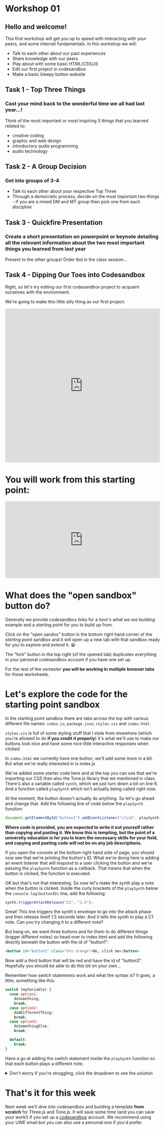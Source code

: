 # Workshop 01
## Hello and welcome!

This first workshop will get you up to speed with interacting with your peers, and some internet fundamentals. In this workshop we will:
 - Talk to each other about our past experiences
 - Share knowledge with our peers 
 - Play about with some basic HTML/CSS/JS 
 - Edit our first project in codesandbox
 - Make a basic bleepy button website

## Task 1 - Top Three Things
### Cast your mind back to the wonderful time we all had last year...!
Think of the most important or most inspiring 3 things that you learned related to:
 - creative coding
 - graphic and web design
 - introductory audio programming 
 - audio technology 

## Task 2 - A Group Decision
### Get into groups of 3-4
- Talk to each other about your respective Top Three
- Through a democratic process, decide on the most important two things - if you are a mixed DM and MT group then pick one from each discipline

## Task 3 - Quickfire Presentation
### Create a short presentation on powerpoint or keynote detailing all the relevant information about the two most important things you learned from last year
Present to the other groups! Order tbd in the class session...

## Task 4 - Dipping Our Toes into Codesandbox
Right, so let's try editing our first codesandbox project to acquaint ourselves with the environment. 

We're going to make this little silly thing as our first project:
<iframe src="https://codesandbox.io/embed/jsintro-cxl0x?fontsize=14&hidenavigation=1&theme=dark&view=preview"
     style="width:100%; height:500px; border:0; border-radius: 4px; overflow:hidden;"
     title="jsintro"
     allow="accelerometer; ambient-light-sensor; camera; encrypted-media; geolocation; gyroscope; hid; microphone; midi; payment; usb; vr; xr-spatial-tracking"
     sandbox="allow-forms allow-modals allow-popups allow-presentation allow-same-origin allow-scripts"
   ></iframe>

# You will work from this starting point:
<iframe src="https://codesandbox.io/embed/jsintrostarter-980ki?fontsize=14&hidenavigation=1&theme=dark"
     style="width:100%; height:250px; border:0; border-radius: 4px; overflow:hidden;"
     title="jsintroStarter"
     allow="accelerometer; ambient-light-sensor; camera; encrypted-media; geolocation; gyroscope; hid; microphone; midi; payment; usb; vr; xr-spatial-tracking"
     sandbox="allow-forms allow-modals allow-popups allow-presentation allow-same-origin allow-scripts"
   ></iframe>

# What does the "open sandbox" button do?
Generally we provide codesandbox links for a *here's what we are building* example and a *starting point* for you to build up from.

Click on the "open sandox" button in the bottom right hand corner of the *starting point* sandbox and it will open up a new tab with that sandbox ready for you to explore and extend it. 😀 

The "fork" button in the top right (of the opened tab) duplicates everything in your personal codesandbox account if you have one set up.

For the rest of the semester **you will be working in multiple browser tabs** for these worksheets.

# Let's explore the code for the starting point sandbox 
In the starting point sandbox there are tabs across the top with various different file names: `index.js`; `package.json`; `styles.css` and `index.html`.

`styles.css` is full of some styling stuff that I stole from elsewhere (which you're allowed to do **if you credit it properly**) it's what we'll use to make our buttons look nice and have some nice little interactive responses when clicked.

In `index.html` we currently have one button, we'll add some more in a bit. But what we're really interested in is index.js
 
We've added some starter code here and at the top you can see that we're importing our CSS then also the Tone.js library that we mentioned in class. There's also a variable called <code>synth</code>, which we just turn down a bit on line 6. And a function called <code>playSynth</code> which isn't actually being called right now.

At the moment, the button doesn't actually do anything. So let's go ahead and change that. Add the following line of code below the `playSynth` function:
```javascript
document.getElementById("button1").addEventListener("click", playSynth);
```

**Where code is provided, you are expected to write it out yourself rather than copying and pasting it. We know this is tempting, but the point of a university education is for you to learn the necessary skills for your field, and copying and pasting code will not be on any job descriptions.**

If you open the console at the bottom right hand side of page, you should now see that we're printing the button's ID. What we're doing here is adding an event listener that will respond to a user clicking the button and we're passing the <code>playSynth</code> function as a callback. That means that when the button is clicked, the function is executed.

OK but that's not that interesting. So now let's make the synth play a note when the button is clicked. Inside the curly brackets of the <code>playSynth</code> below the <code>console.log(buttonID)</code> line, add the following:

```javascript
synth.triggerAttackRelease("C1", "1.5");
```
Great! This line triggers the synth's envelope to go into the attack phase and then release itself 1.5 seconds later. And it tells the synth to play a C1 note. Can you try changing it to a different note?

But hang on, we want three buttons and for them to do different things (trigger different notes) so head over to index.html and add the following directly beneath the button with the id of "button1":

```html
<button id="button2" class="btn orange">No, click me</button>
```

Now add a third button that will be red and have the id of "button3". Hopefully you should be able to do this bit on your own...

Remember how switch statements work and what the syntax is? It goes, a little, something like this:
```javascript
switch (myVariable) {
  case option1:
    doSomething;
    break;
  case option2:
    doADifferentThing;
    break;
  case option3:
    doSomethingElse;
    break;

  default:
    break;
}
```

Have a go at adding the switch statement inside the <code>playSynth</code> function so that each button plays a different note.
<details markdown="1">
  <summary>Don't worry if you're struggling, click the dropdown to see the solution</summary>
  
```javascript
function playSynth(event) 
  {
    let buttonID = event.target.id;
    console.log(buttonID);
    switch (buttonID) 
    {
      case "button1":
        synth.triggerAttackRelease("C1", "1.5");
        break;
      case "button2":
        synth.triggerAttackRelease("C2", "1.5");
        break;
      case "button3":
        synth.triggerAttackRelease("C3", "1.5");
        break;

      default:
        break;
    }
  }
```

</details>
 
# That's it for this week
Next week we'll dive into codesandbox and building a template **from scratch** for Three.js and Tone.js. It will save some time (and you can save your work!) if you set up a <a href="https://codesandbox.io/" target="_blank">codesandbox</a> account. We recommend using your UWE email but you can also use a personal one if you'd prefer.
